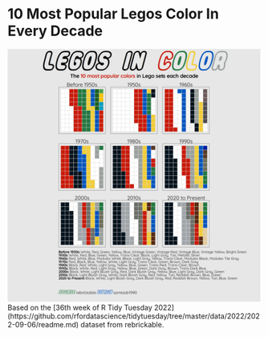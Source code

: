 # 10 Most Popular Legos Color In Every Decade

<img src='https://github.com/samiaab1990/Data-Visualizations/blob/9ea4a875e7609df8c30557a39da844c0fc8c1876/Legos/legos_test.png'>
Based on the [36th week of R Tidy Tuesday 2022](https://github.com/rfordatascience/tidytuesday/tree/master/data/2022/2022-09-06/readme.md) dataset from rebrickable.

